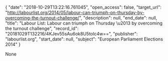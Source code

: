 {
  "date": "2018-10-29T13:22:16.761045", 
  "open_access": false, 
  "target_url": "http://labourlist.org/2014/05/labour-can-triumph-on-thursday-by-overcoming-the-turnout-challenge/", 
  "description": null, 
  "end_date": null, 
  "title": "Labour List: Labour can triumph on Thursday \u2013 by overcoming the turnout challenge", 
  "record_id": "20181029T132216/4KJev55sAu6ok8U5tolc4w==", 
  "publisher": "labourlist.org", 
  "start_date": null, 
  "subject": "European Parliament Elections 2014"
}

None